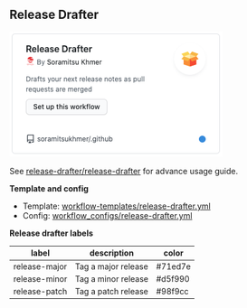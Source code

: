 ## Release Drafter

![release-drafter](assets/release-drafter.png)

See [release-drafter/release-drafter](https://github.com/release-drafter/release-drafter#readme) for advance usage guide.

**Template and config**

- Template: [workflow-templates/release-drafter.yml](https://github.com/soramitsukhmer/.github/blob/main/workflow-templates/release-drafter.yml)
- Config: [workflow_configs/release-drafter.yml](https://github.com/soramitsukhmer/.github/blob/main/docs/workflow_configs/release-drafter.yml)

**Release drafter labels**

| label         | description         | color   |
| ------------- | ------------------- | ------- |
| release-major | Tag a major release | #71ed7e |
| release-minor | Tag a minor release | #d5f990 |
| release-patch | Tag a patch release | #98f9cc |
